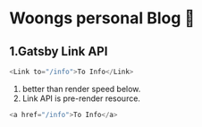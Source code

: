 # Woongs personal Blog 🚀

## 1.Gatsby Link API

```javascript
<Link to="/info">To Info</Link>
```

1. better than render speed below.
2. Link API is pre-render resource.

```javascript
<a href="/info">To Info</a>
```
